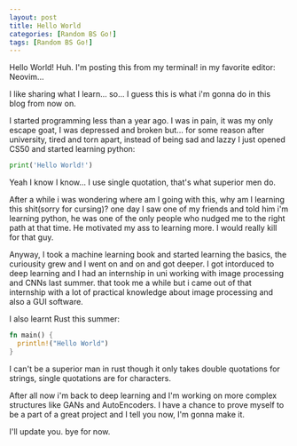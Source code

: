 ```yaml
---
layout: post
title: Hello World
categories: [Random BS Go!]
tags: [Random BS Go!]
---
```

Hello World! Huh. I'm posting this from my terminal! in my favorite editor: Neovim...

I like sharing what I learn... so... I guess this is what i'm gonna do in this blog from now on.

I started programming less than a year ago. I was in pain, it was my only escape goat, I was depressed and broken but... for some reason after university, tired and torn apart, instead of being sad and lazzy I just opened CS50 and started learning python:

```python
print('Hello World!')
```
Yeah I know I know... I use single quotation, that's what superior men do. 

After a while i was wondering where am I going with this, why am I learning this shit(sorry for cursing)? one day I saw one of my friends and told him i'm learning python, he was one of the only people who nudged me to the right path at that time. He motivated my ass to learning more. I would really kill for that guy.

Anyway, I took a machine learning book and started learning the basics, the curiousity grew and I went on and on and got deeper. I got intorduced to deep learning and I had an internship in uni working with image processing and CNNs last summer. that took me a while but i came out of that internship with a lot of practical knowledge about image processing and also a GUI software.

I also learnt Rust this summer:
```rust
fn main() {
  println!("Hello World")
}
```

I can't be a superior man in rust though it only takes double quotations for strings, single quotations are for characters.

After all now i'm back to deep learning and I'm working on more complex structures like GANs and AutoEncoders. I have a chance to prove myself to be a part of a great project and I tell you now, I'm gonna make it.

I'll update you. bye for now.
